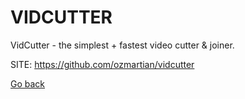 # VIDCUTTER

 VidCutter - the simplest + fastest video cutter & joiner.
 
 SITE: https://github.com/ozmartian/vidcutter

 [Go back](https://portable-linux-apps.github.io/apps.html)
